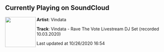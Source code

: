 ## Currently Playing on SoundCloud

[<img align="left" width="100" src="https://i1.sndcdn.com/artworks-nCyLt8JrR9Ok1qgp-ARbctQ-t50x50.jpg">](https://soundcloud.com/vindata/vindata-rave-the-vote-livestream-dj-set-recorded-10032020)

**Artist**: Vindata 

**Track**: Vindata - Rave The Vote Livestream DJ Set (recorded 10.03.2020)

Last updated at 10/26/2020 16:54
